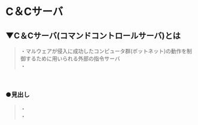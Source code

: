# C＆Cサーバ

## ▼C＆Cサーバ(コマンドコントロールサーバ)とは
>・マルウェアが侵入に成功したコンピュータ群(ボットネット)の動作を制御するために用いられる外部の指令サーバ<br>
>・<br>
<br>

### ●見出し
>・<br>
>・<br>
<br>
